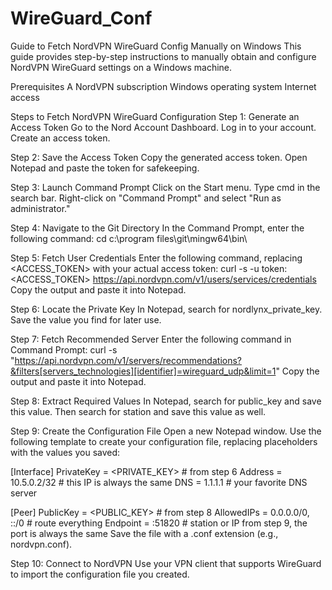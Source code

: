 # WireGuard_Conf

Guide to Fetch NordVPN WireGuard Config Manually on Windows
This guide provides step-by-step instructions to manually obtain and configure NordVPN WireGuard settings on a Windows machine.

Prerequisites
A NordVPN subscription
Windows operating system
Internet access

Steps to Fetch NordVPN WireGuard Configuration
Step 1: Generate an Access Token
Go to the Nord Account Dashboard.
Log in to your account.
Create an access token.

Step 2: Save the Access Token
Copy the generated access token.
Open Notepad and paste the token for safekeeping.

Step 3: Launch Command Prompt
Click on the Start menu.
Type cmd in the search bar.
Right-click on "Command Prompt" and select "Run as administrator."

Step 4: Navigate to the Git Directory
In the Command Prompt, enter the following command:
cd c:\program files\git\mingw64\bin\

Step 5: Fetch User Credentials
Enter the following command, replacing <ACCESS_TOKEN> with your actual access token:
curl -s -u token:<ACCESS_TOKEN> https://api.nordvpn.com/v1/users/services/credentials
Copy the output and paste it into Notepad.

Step 6: Locate the Private Key
In Notepad, search for nordlynx_private_key.
Save the value you find for later use.

Step 7: Fetch Recommended Server
Enter the following command in Command Prompt:
curl -s "https://api.nordvpn.com/v1/servers/recommendations?&filters[servers_technologies][identifier]=wireguard_udp&limit=1"
Copy the output and paste it into Notepad.

Step 8: Extract Required Values
In Notepad, search for public_key and save this value.
Then search for station and save this value as well.

Step 9: Create the Configuration File
Open a new Notepad window.
Use the following template to create your configuration file, replacing placeholders with the values you saved:

[Interface]
PrivateKey = <PRIVATE_KEY> # from step 6
Address = 10.5.0.2/32 # this IP is always the same
DNS = 1.1.1.1 # your favorite DNS server

[Peer]
PublicKey = <PUBLIC_KEY> # from step 8
AllowedIPs = 0.0.0.0/0, ::/0 # route everything
Endpoint = <ENDPOINT>:51820 # station or IP from step 9, the port is always the same
Save the file with a .conf extension (e.g., nordvpn.conf).

Step 10: Connect to NordVPN
Use your VPN client that supports WireGuard to import the configuration file you created.
